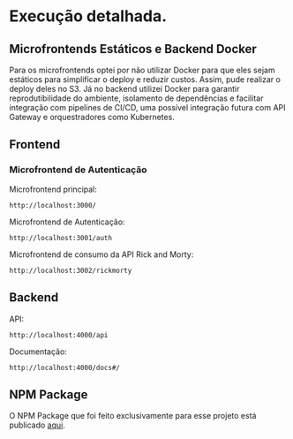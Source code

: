 # Execução detalhada.

## Microfrontends Estáticos e Backend Docker

Para os microfrontends optei por não utilizar Docker para que eles sejam estáticos para simplificar o deploy e reduzir custos. Assim, pude realizar o deploy deles no S3. Já no backend utilizei Docker para garantir reprodutibilidade do ambiente, isolamento de dependências e facilitar integração com pipelines de CI/CD, uma possível integração futura com API Gateway e orquestradores como Kubernetes.

## Frontend

### Microfrontend de Autenticação

Microfrontend principal:

```
http://localhost:3000/
```

Microfrontend de Autenticação:

```
http://localhost:3001/auth
```

Microfrontend de consumo da API Rick and Morty:

```
http://localhost:3002/rickmorty
```

## Backend

API:

```
http://localhost:4000/api
```

Documentação:

```
http://localhost:4000/docs#/
```

## NPM Package

O NPM Package que foi feito exclusivamente para esse projeto está publicado [aqui](https://www.npmjs.com/package/@felipemalli-libs/microhub-ui`).
